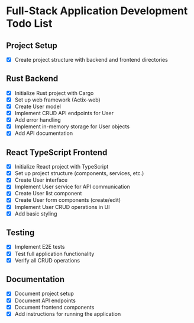 # Full-Stack Application Development Todo List

## Project Setup
- [x] Create project structure with backend and frontend directories

## Rust Backend
- [x] Initialize Rust project with Cargo
- [x] Set up web framework (Actix-web)
- [x] Create User model
- [x] Implement CRUD API endpoints for User
- [x] Add error handling
- [x] Implement in-memory storage for User objects
- [x] Add API documentation

## React TypeScript Frontend
- [x] Initialize React project with TypeScript
- [x] Set up project structure (components, services, etc.)
- [x] Create User interface
- [x] Implement User service for API communication
- [x] Create User list component
- [x] Create User form components (create/edit)
- [x] Implement User CRUD operations in UI
- [x] Add basic styling

## Testing
- [x] Implement E2E tests
- [x] Test full application functionality
- [x] Verify all CRUD operations

## Documentation
- [x] Document project setup
- [x] Document API endpoints
- [x] Document frontend components
- [x] Add instructions for running the application
